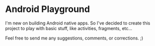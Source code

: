 Android Playground
==================

I'm new on building Android native apps. So I've decided to create this project to play with basic stuff, like activities, fragments, etc...

Feel free to send me any suggestions, comments, or corrections. ;)